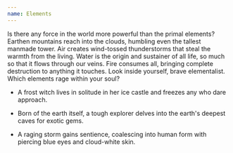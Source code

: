 ```yaml
---
name: Elements
---
```


Is there any force in the world more powerful than the primal elements? Earthen mountains reach into the clouds, humbling even the tallest manmade tower. Air creates wind-tossed thunderstorms that steal the warmth from the living. Water is the origin and sustainer of all life, so much so that it flows through our veins. Fire consumes all, bringing complete destruction to anything it touches. Look inside yourself, brave elementalist. Which elements rage within your soul?

* A frost witch lives in solitude in her ice castle and freezes any who dare approach.

* Born of the earth itself, a tough explorer delves into the earth's deepest caves for exotic gems.

* A raging storm gains sentience, coalescing into human form with piercing blue eyes and cloud-white skin.